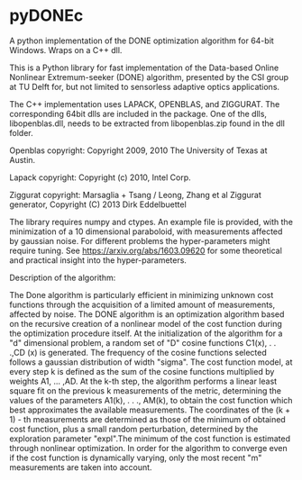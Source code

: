 # pyDONEc
A python implementation of the DONE optimization algorithm for 64-bit Windows. Wraps on a C++ dll.


This is a Python library for fast implementation of the Data-based Online
Nonlinear Extremum-seeker (DONE) algorithm, presented by the CSI group at TU Delft for, but not limited to sensorless adaptive optics applications.

The C++ implementation uses LAPACK, OPENBLAS, and ZIGGURAT. The corresponding 64bit dlls are included in the package. One of the dlls, libopenblas.dll, needs to be extracted from libopenblas.zip found in the dll folder.
 
Openblas copyright: Copyright 2009, 2010 The University of Texas at Austin.

Lapack copyright: Copyright (c) 2010, Intel Corp.

Ziggurat copyright: Marsaglia + Tsang / Leong, Zhang et al Ziggurat generator, Copyright (C) 2013  Dirk Eddelbuettel

The library requires numpy and ctypes.
An example file is provided, with the minimization of a 10 dimensional paraboloid, with measurements affected by gaussian noise. 
For different problems the hyper-parameters might require tuning. See https://arxiv.org/abs/1603.09620 for some theoretical and practical insight into the hyper-parameters.



Description of the algorithm:

The Done algorithm is particularly efficient in minimizing unknown cost functions through the acquisition of a limited amount of measurements, affected by noise.
The DONE algorithm is an optimization algorithm based on the recursive creation of a nonlinear model of the cost function during the optimization procedure itself.
At the initialization of the algorithm for a "d" dimensional problem, a random set of "D" cosine functions C1(x), . . .,CD (x) is generated. The frequency of the cosine functions selected follows a gaussian distribution of width "sigma". The cost function model, at every step k is defined as the sum of the cosine functions multiplied by weights A1, ... ,AD.
At the k-th step, the algorithm performs a linear least square fit on the previous k measurements of the metric, determining the values of the parameters A1(k), . . ., AM(k), to obtain the cost function which best approximates the available measurements. The coordinates of the (k + 1) - th measurements are determined as those of the minimum of obtained cost function, plus a small random perturbation, determined by the exploration parameter "expl".The minimum of the cost function is estimated through nonlinear optimization. In order for the algorithm to converge even if the cost function is dynamically varying, only the most recent "m" measurements are taken into account.


